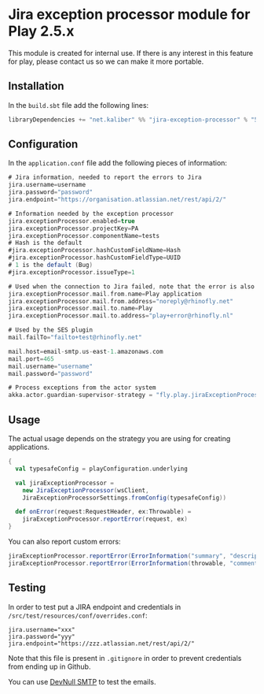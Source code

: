 Jira exception processor module for Play 2.5.x
==============================================

This module is created for internal use. If there is any interest in this feature for play, please contact us so we can make it more portable.

Installation
------------

In the `build.sbt` file add the following lines:

``` scala
libraryDependencies += "net.kaliber" %% "jira-exception-processor" % "5.0.0"
```

Configuration
-------------

In the `application.conf` file add the following pieces of information:

``` scala
# Jira information, needed to report the errors to Jira
jira.username=username
jira.password="password"
jira.endpoint="https://organisation.atlassian.net/rest/api/2/"

# Information needed by the exception processor
jira.exceptionProcessor.enabled=true
jira.exceptionProcessor.projectKey=PA
jira.exceptionProcessor.componentName=tests
# Hash is the default
#jira.exceptionProcessor.hashCustomFieldName=Hash
#jira.exceptionProcessor.hashCustomFieldType=UUID
# 1 is the default (Bug)
#jira.exceptionProcessor.issueType=1

# Used when the connection to Jira failed, note that the error is also logged
jira.exceptionProcessor.mail.from.name=Play application
jira.exceptionProcessor.mail.from.address="noreply@rhinofly.net"
jira.exceptionProcessor.mail.to.name=Play
jira.exceptionProcessor.mail.to.address="play+error@rhinofly.nl"

# Used by the SES plugin
mail.failTo="failto+test@rhinofly.net"

mail.host=email-smtp.us-east-1.amazonaws.com
mail.port=465
mail.username="username"
mail.password="password"

# Process exceptions from the actor system
akka.actor.guardian-supervisor-strategy = "fly.play.jiraExceptionProcessor.ReportingSupervisorStrategy"
```

Usage
-----

The actual usage depends on the strategy you are using for creating applications.
``` scala
{
  val typesafeConfig = playConfiguration.underlying

  val jiraExceptionProcessor =
    new JiraExceptionProcessor(wsClient, 
    JiraExceptionProcessorSettings.fromConfig(typesafeConfig))

  def onError(request:RequestHeader, ex:Throwable) =
    jiraExceptionProcessor.reportError(request, ex)
}
```

You can also report custom errors:

``` scala
jiraExceptionProcessor.reportError(ErrorInformation("summary", "description", "comment"))
jiraExceptionProcessor.reportError(ErrorInformation(throwable, "comment"))
```

Testing
-------

In order to test put a JIRA endpoint and credentials in `/src/test/resources/conf/overrides.conf`:

    jira.username="xxx"
    jira.password="yyy"
    jira.endpoint="https://zzz.atlassian.net/rest/api/2/"

Note that this file is present in `.gitignore` in order to prevent credentials
from ending up in Github.

You can use [DevNull SMTP](http://www.aboutmyip.com/AboutMyXApp/DevNullSmtp.jsp) to test the emails.


